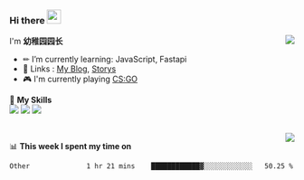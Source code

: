 ### Hi there <img src="https://media.giphy.com/media/hvRJCLFzcasrR4ia7z/giphy.gif" width="25px">

<a href="#">
  <img align="right" src="https://github-readme-stats.vercel.app/api?username=yzyyz1387&show_icons=true">

</a>

I'm **幼稚园园长**

- ✏ I’m currently learning: JavaScript, Fastapi
- 💬 Links : [My Blog](https://yzyyz.top), [Storys](https://storys.yzyyz.top)
- 🎮 I'm currently playing [CS:GO](https://store.steampowered.com/app/730/CounterStrike_Global_Offensive/)

🌟 **My Skills**  
![](https://img.shields.io/badge/-Python-3e74a2?style=flat-square&logo=Python&logoColor=fff)
![](https://img.shields.io/badge/-HTML-339933?style=flat-square&logo=html&logoColor=fff)
![](https://img.shields.io/badge/-CSS-4fc08d?style=flat-square&logo=css&logoColor=fff)


<br>
<a href="#" style="">
  <img align="right" src="https://github-readme-stats.vercel.app/api/top-langs/?username=yzyyz1387&layout=compact">
</a>


📊 **This week I spent my time on**
<!--START_SECTION:waka-->

```text
Other              1 hr 21 mins    ████████████▓░░░░░░░░░░░░   50.25 %
```

<!--END_SECTION:waka-->

